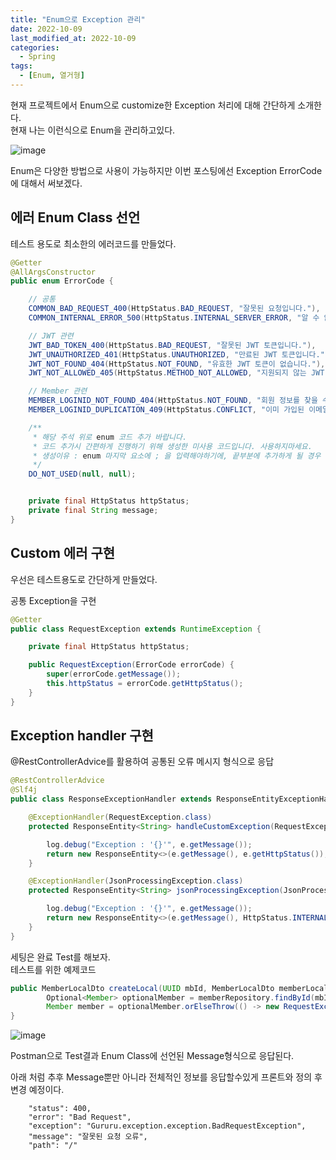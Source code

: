 ```yaml
---
title: "Enum으로 Exception 관리"
date: 2022-10-09
last_modified_at: 2022-10-09
categories: 
  - Spring
tags:
  - [Enum, 열거형]
---
```


현재 프로젝트에서 Enum으로 customize한 Exception 처리에 대해 간단하게 소개한다.  
현재 나는 이런식으로 Enum을 관리하고있다.  

![image](https://user-images.githubusercontent.com/99777315/194739445-3aff63fd-7a55-47b6-a7bc-40f98378749a.png)  

Enum은 다양한 방법으로 사용이 가능하지만 이번 포스팅에선 Exception ErrorCode에 대해서 써보겠다.  

## 에러 Enum Class 선언

테스트 용도로 최소한의 에러코드를 만들었다.  

```java
@Getter
@AllArgsConstructor
public enum ErrorCode {

    // 공통
    COMMON_BAD_REQUEST_400(HttpStatus.BAD_REQUEST, "잘못된 요청입니다."),
    COMMON_INTERNAL_ERROR_500(HttpStatus.INTERNAL_SERVER_ERROR, "알 수 없는 오류가 발생하였습니다."),

    // JWT 관련
    JWT_BAD_TOKEN_400(HttpStatus.BAD_REQUEST, "잘못된 JWT 토큰입니다."),
    JWT_UNAUTHORIZED_401(HttpStatus.UNAUTHORIZED, "만료된 JWT 토큰입니다."),
    JWT_NOT_FOUND_404(HttpStatus.NOT_FOUND, "유효한 JWT 토큰이 없습니다."),
    JWT_NOT_ALLOWED_405(HttpStatus.METHOD_NOT_ALLOWED, "지원되지 않는 JWT 토큰입니다."),

    // Member 관련
    MEMBER_LOGINID_NOT_FOUND_404(HttpStatus.NOT_FOUND, "회원 정보를 찾을 수 없습니다."),
    MEMBER_LOGINID_DUPLICATION_409(HttpStatus.CONFLICT, "이미 가입된 이메일입니다."),

    /**
     * 해당 주석 위로 enum 코드 추가 바랍니다.
     * 코드 추가시 간편하게 진행하기 위해 생성한 미사용 코드입니다. 사용하지마세요.
     * 생성이유 : enum 마지막 요소에 ; 을 입력해야하기에, 끝부분에 추가하게 될 경우 ; 을 재입력해야함
     */
    DO_NOT_USED(null, null);


    private final HttpStatus httpStatus;
    private final String message;
}
```


## Custom 에러 구현

우선은 테스트용도로 간단하게 만들었다.  

공통 Exception을 구현 

```java
@Getter
public class RequestException extends RuntimeException {

    private final HttpStatus httpStatus;

    public RequestException(ErrorCode errorCode) {
        super(errorCode.getMessage());
        this.httpStatus = errorCode.getHttpStatus();
    }
}
```

## Exception handler 구현

@RestControllerAdvice를 활용하여 공통된 오류 메시지 형식으로 응답

```java
@RestControllerAdvice
@Slf4j
public class ResponseExceptionHandler extends ResponseEntityExceptionHandler {

    @ExceptionHandler(RequestException.class)
    protected ResponseEntity<String> handleCustomException(RequestException e) {

        log.debug("Exception : '{}'", e.getMessage());
        return new ResponseEntity<>(e.getMessage(), e.getHttpStatus());
    }

    @ExceptionHandler(JsonProcessingException.class)
    protected ResponseEntity<String> jsonProcessingException(JsonProcessingException e) {

        log.debug("Exception : '{}'", e.getMessage());
        return new ResponseEntity<>(e.getMessage(), HttpStatus.INTERNAL_SERVER_ERROR);
    }
}
```

세팅은 완료 Test를 해보자.  
테스트를 위한 예제코드  

```java
public MemberLocalDto createLocal(UUID mbId, MemberLocalDto memberLocalDto) {
        Optional<Member> optionalMember = memberRepository.findById(mbId);
        Member member = optionalMember.orElseThrow(() -> new RequestException(ErrorCode.MEMBER_LOGINID_NOT_FOUND_404));
}
```
![image](https://user-images.githubusercontent.com/99777315/194739930-7e0ec96d-3b3f-496f-8c41-f488501e6579.png)  

Postman으로 Test결과 Enum Class에 선언된 Message형식으로 응답된다.  

 
아래 처럼 추후 Message뿐만 아니라 전체적인 정보를 응답할수있게 프론트와 정의 후 변경 예정이다.  
```    
    "status": 400,  
    "error": "Bad Request",  
    "exception": "Gururu.exception.exception.BadRequestException",  
    "message": "잘못된 요청 오류",  
    "path": "/"  
```
